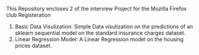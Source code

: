 This Repository encloses 2 of the interview Project for the Mozilla Firefox club Registeration

1. Basic Data Visulization: Simple Data visulization on the predictions of an sklearn sequential model on the standard insurance charges dataset.
2. Linear Regression Model: A Linear Regression model on the housing prices dataset.
